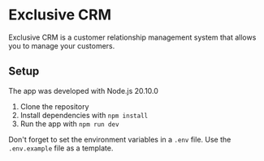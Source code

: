 # Exclusive CRM

Exclusive CRM is a customer relationship management system that allows you to manage your customers.

## Setup

The app was developed with Node.js 20.10.0

1. Clone the repository
2. Install dependencies with `npm install`
3. Run the app with `npm run dev`

Don't forget to set the environment variables in a `.env` file. Use the `.env.example` file as a template.
